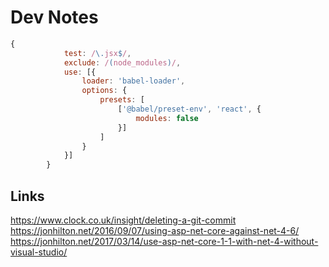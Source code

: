 # Dev Notes


```js
{
            test: /\.jsx$/,
            exclude: /(node_modules)/,
            use: [{
                loader: 'babel-loader',
                options: {
                    presets: [
                        ['@babel/preset-env', 'react', {
                            modules: false
                        }]
                    ]
                }
            }]
        }
```

## Links

https://www.clock.co.uk/insight/deleting-a-git-commit
https://jonhilton.net/2016/09/07/using-asp-net-core-against-net-4-6/
https://jonhilton.net/2017/03/14/use-asp-net-core-1-1-with-net-4-without-visual-studio/
